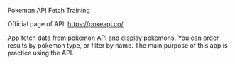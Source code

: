 Pokemon API Fetch Training

Official page of API:
https://pokeapi.co/

App fetch data from pokemon API and display pokemons.
You can order results by pokemon type, or filter by name.
The main purpose of this app is practice using the API.
